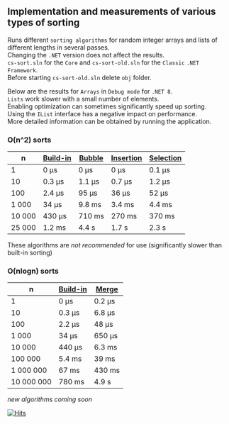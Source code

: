 ## Implementation and measurements of various types of sorting

Runs different `sorting algorithms` for random integer arrays and lists of different lengths in several passes.  
Changing the `.NET` version does not affect the results.  
`cs-sort.sln` for the `Core` and `cs-sort-old.sln` for the `Classic` `.NET Framework`.  
Before starting `cs-sort-old.sln` delete `obj` folder.  

Below are the results for `Arrays` in `Debug mode` for `.NET 8`.  
`Lists` work slower with a small number of elements.  
Enabling optimization can sometimes significantly speed up sorting.  
Using the `IList` interface has a negative impact on performance.  
More detailed information can be obtained by running the application.

### O(n^2) sorts

| n       | [Build-in][1] | [Bubble][2] | [Insertion][3] | [Selection][4] |
| ------- | -------- | ------ | --------- | --------- |
| 1       | 0 μs     | 0 μs   | 0 μs      | 0.1 μs    |
| 10      | 0.3 μs   | 1.1 μs | 0.7 μs    | 1.2 μs    |
| 100     | 2.4 μs   | 95 μs  | 36 μs     | 52 μs     |
| 1 000   | 34 μs    | 9.8 ms | 3.4 ms    | 4.4 ms    |
| 10 000  | 430 μs   | 710 ms | 270 ms    | 370 ms    |
| 25 000  | 1.2 ms   | 4.4 s  | 1.7 s     | 2.3 s     |

These algorithms are *not recommended* for use (significantly slower than built-in sorting)

### O(nlogn) sorts

| n       | [Build-in][1] | [Merge][5] |
| ---------- | ------ | ------ |
| 1          | 0 μs   | 0.2 μs |
| 10         | 0.3 μs | 6.8 μs |
| 100        | 2.2 μs | 48 μs  |
| 1 000      | 34 μs  | 650 μs |
| 10 000     | 440 μs | 6.3 ms |
| 100 000    | 5.4 ms | 39 ms  |
| 1 000 000  | 67 ms  | 430 ms |
| 10 000 000 | 780 ms | 4.9 s  |

*new algorithms coming soon*

[1]: https://learn.microsoft.com/en-us/dotnet/api/system.array.sort?view=net-8.0#system-array-sort
[2]: n2/BubbleSort.cs
[3]: n2/InsertionSort.cs
[4]: n2/SelectionSort.cs
[5]: nlogn/MergeSort.cs

[![Hits](https://hits.seeyoufarm.com/api/count/incr/badge.svg?url=https%3A%2F%2Fgithub.com%2Fmiptleha%2Fcs-sort&count_bg=%230C7DBD&title_bg=%23555555&icon=&icon_color=%23E7E7E7&title=hits&edge_flat=false)](https://hits.seeyoufarm.com)




















































